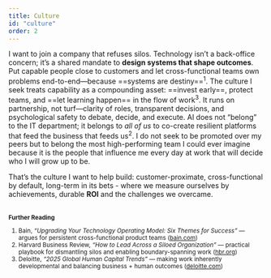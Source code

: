 ```yaml
---
title: Culture
id: "culture"
order: 2
---
```


I want to join a company that refuses silos. Technology isn’t a back-office concern; it’s a shared mandate to **design systems that shape outcomes**. Put capable people close to customers and let cross-functional teams own problems end-to-end—because ==systems are destiny==<sup>1</sup>. The culture I seek treats capability as a compounding asset: ==invest early==, protect teams, and ==let learning happen== in the flow of work<sup>3</sup>. It runs on partnership, not turf—clarity of roles, transparent decisions, and psychological safety to debate, decide, and execute. AI does not “belong” to the IT department; it belongs to *all of us* to co-create resilient platforms that feed the business that feeds us<sup>2</sup>. I do not seek to be promoted over my peers but to belong the most high-performing team I could ever imagine because it is the people that influence me every day at work that will decide who I will grow up to be.

That’s the culture I want to help build: customer-proximate, cross-functional by default, long-term in its bets - where we measure ourselves by achievements, durable **ROI** and the challenges we overcame.
<br>
<br/>

<small>

**Further Reading**  
1. Bain, *“Upgrading Your Technology Operating Model: Six Themes for Success”* — argues for persistent cross-functional product teams ([bain.com](https://www.bain.com/insights/upgrading-your-technology-operating-model-six-themes-for-success/))  
2. Harvard Business Review, *“How to Lead Across a Siloed Organization”* — practical playbook for dismantling silos and enabling boundary-spanning work ([hbr.org](https://hbr.org/2024/01/how-to-lead-across-a-siloed-organization))  
3. Deloitte, *“2025 Global Human Capital Trends”* — making work inherently developmental and balancing business + human outcomes ([deloitte.com](https://www2.deloitte.com/us/en/insights/focus/human-capital-trends.html))  

</small>